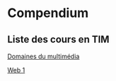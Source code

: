 # Compendium

## Liste des cours en TIM

[Domaines du multimédia](./582-101/)

[Web 1](./582-111–web1/)
